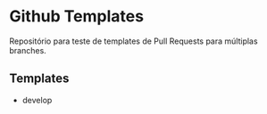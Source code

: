 # Github Templates

Repositório para teste de templates de Pull Requests para múltiplas branches.

## Templates

- develop